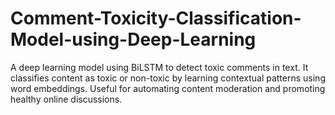 # Comment-Toxicity-Classification-Model-using-Deep-Learning
A deep learning model using BiLSTM to detect toxic comments in text. It classifies content as toxic or non-toxic by learning contextual patterns using word embeddings. Useful for automating content moderation and promoting healthy online discussions.
